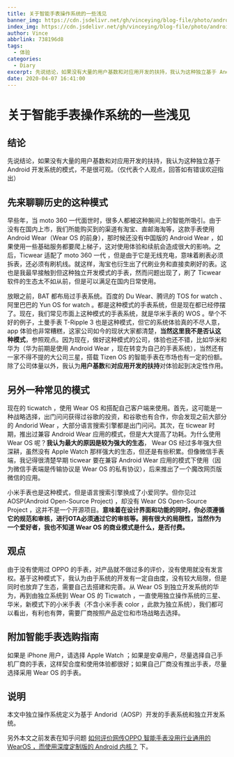 ```yaml
---
title: 关于智能手表操作系统的一些浅见
banner_img: https://cdn.jsdelivr.net/gh/vinceying/blog-file/photo/android.png
index_img: https://cdn.jsdelivr.net/gh/vinceying/blog-file/photo/android.png
author: Vince
abbrlink: 738196d8
tags:
  - 体验
categories:
  - Diary
excerpt: 先说结论，如果没有大量的用户基数和对应用开发的扶持，我认为这种独立基于 Android 开发系统的模式，不是很可观。（仅代表个人观点，回答如有错误欢迎指出)
date: 2020-04-07 16:41:00
---
```

# 关于智能手表操作系统的一些浅见

## 结论
先说结论，如果没有大量的用户基数和对应用开发的扶持，我认为这种独立基于 Android 开发系统的模式，不是很可观。（仅代表个人观点，回答如有错误欢迎指出）

## 先来聊聊历史的这种模式

早些年，当 moto 360 一代面世时，很多人都被这种腕间上的智能所吸引。由于没有在国内上市，我们所能购买到的渠道有淘宝、直邮海淘等，这款手表使用 Android Wear（Wear OS 的前身），那时候还没有中国版的 Android Wear ，如果使用一些基础服务都要爬上梯子，这对使用体验和续航会造成很大的影响。之后，Ticwear 适配了 moto 360 一代 ，但是由于它是无线充电，意味着刷表必须拆表，还必须有刷机线。就这样，淘宝也衍生出了代刷业务和直接卖刷好的表。这也是我最早接触到但这种独立开发模式的手表，然而问题出现了，刷了 Ticwear 软件的生态太不如从前，但是可以满足在国内日常使用。

放眼之前，BAT 都布局过手表系统。百度的 Du Wear、腾讯的 TOS for watch 、阿里巴巴的 Yun OS for watch 。都是这种模式的手表系统，但是现在都已经停摆了。现在，我们常见市面上这种模式的手表系统，就是华米手表的 WOS 。举个不好的例子，土曼手表 T-Ripple 3 也是这种模式，但它的系统体验真的不尽人意， app 体验也非常糟糕，这家公司如今的现状大家都清楚，**当然这里我不是否认这种模式**，参照观点。因为现在，做好这种模式的公司，体验也还不错，比如华米和华为（华为前期是使用 Android Wear ，现在转变为自己的手表系统），当然还有一家不得不提的大公司三星，搭载 Tizen OS 的智能手表在市场也有一定的份额。除了公司体量以外，我认为**用户基数**和**对应用开发的扶持**对体验起到决定性作用。

## 另外一种常见的模式

现在的 ticwatch ，使用 Wear OS 和搭配自己客户端来使用。首先，这可能是一种战略选择，出门问问获得过谷歌的投资，和谷歌也有合作，你会发现之前大部分的 Andorid Wear ，大部分语言搜索引擎都是出门问问。其次，在 ticwear 时期，推出过兼容 Android Wear 应用的模式，但是大大提高了功耗。为什么使用 Wear OS 呢？**我认为最大的原因是较为强大的生态**， Wear OS 经过多年强大但深耕，虽然没有 Apple Watch 那样强大的生态，但还是有些积累。但像微信手表端，我记得很清楚早期 ticwear 要在兼容 Android Wear 应用的模式下使用（因为微信手表端是传输协议是 Wear OS 的私有协议），后来推出了一个魔改网页版微信的应用。

小米手表也是这种模式，但是语言搜索引擎换成了小爱同学。但你见过 AOSP(Android Open-Source Project) ，却没有 Wear OS Open-Source Project ，这并不是一个开源项目。**意味着在设计界面和功能的同时，你必须遵循它的规范和审核，进行OTA必须通过它的审核等。拥有很大的局限性，当然作为一个爱好者，我也不知道 Wear OS 的商业模式是什么，是否付费。**

## 观点

由于没有使用过 OPPO 的手表，对产品就不做过多的评价，没有使用就没有发言权。基于这种模式下，我认为由于系统的开发有一定自由度，没有较大局限，但是同时也放弃了生态，需要自己去搭建和完善。从 Wear OS 到独立开发系统的华为，再到由独立系统到 Wear OS 的 Ticwatch ，一直使用独立操作系统的三星、华米，新模式下的小米手表（不含小米手表 color ，此款为独立系统），我们都可以看出，有利也有弊，需要厂商按照产品定位和市场战略去选择。

## 附加智能手表选购指南

如果是 iPhone 用户，请选择 Apple Watch ；如果是安卓用户，尽量选择自己手机厂商的手表，这样契合度和使用体验都很好；如果自己厂商没有推出手表，尽量选择采用 Wear OS 的手表。

## 说明

本文中独立操作系统定义为基于 Andorid（AOSP）开发的手表系统和独立开发系统。

另外本文之前发表在知乎问题  [如何评价网传OPPO 智能手表没用行业通用的 WearOS ，而使用深度定制版的 Android 内核？](
https://www.zhihu.com/question/374883191/answer/1066950095) 下。
